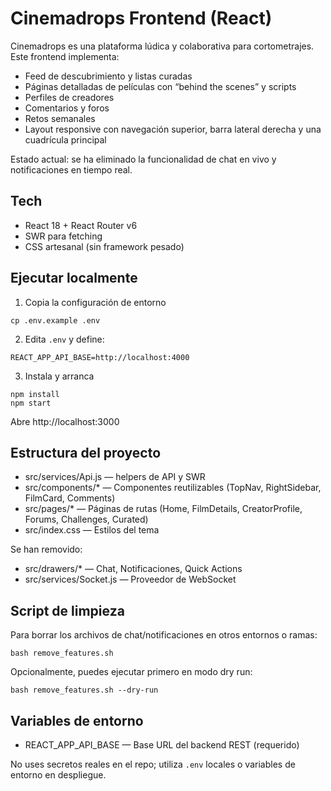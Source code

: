# Cinemadrops Frontend (React)

Cinemadrops es una plataforma lúdica y colaborativa para cortometrajes. Este frontend implementa:
- Feed de descubrimiento y listas curadas
- Páginas detalladas de películas con “behind the scenes” y scripts
- Perfiles de creadores
- Comentarios y foros
- Retos semanales
- Layout responsive con navegación superior, barra lateral derecha y una cuadrícula principal

Estado actual: se ha eliminado la funcionalidad de chat en vivo y notificaciones en tiempo real.

## Tech
- React 18 + React Router v6
- SWR para fetching
- CSS artesanal (sin framework pesado)

## Ejecutar localmente
1) Copia la configuración de entorno
```
cp .env.example .env
```
2) Edita `.env` y define:
```
REACT_APP_API_BASE=http://localhost:4000
```
3) Instala y arranca
```
npm install
npm start
```

Abre http://localhost:3000

## Estructura del proyecto
- src/services/Api.js — helpers de API y SWR
- src/components/* — Componentes reutilizables (TopNav, RightSidebar, FilmCard, Comments)
- src/pages/* — Páginas de rutas (Home, FilmDetails, CreatorProfile, Forums, Challenges, Curated)
- src/index.css — Estilos del tema

Se han removido:
- src/drawers/* — Chat, Notificaciones, Quick Actions
- src/services/Socket.js — Proveedor de WebSocket

## Script de limpieza
Para borrar los archivos de chat/notificaciones en otros entornos o ramas:
```
bash remove_features.sh
```
Opcionalmente, puedes ejecutar primero en modo dry run:
```
bash remove_features.sh --dry-run
```

## Variables de entorno
- REACT_APP_API_BASE — Base URL del backend REST (requerido)

No uses secretos reales en el repo; utiliza `.env` locales o variables de entorno en despliegue.
